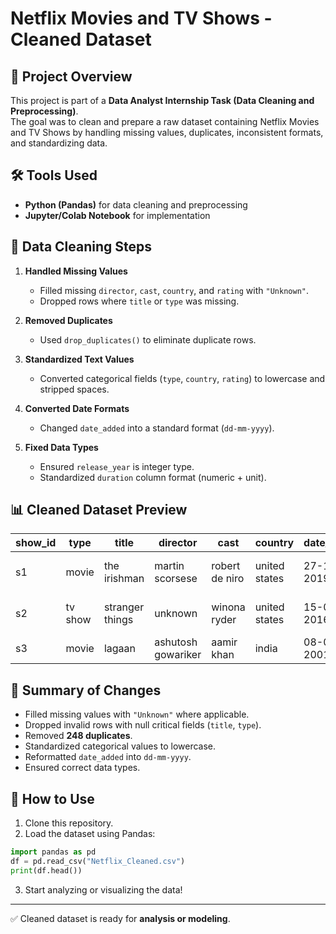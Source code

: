 
# Netflix Movies and TV Shows - Cleaned Dataset

## 📌 Project Overview
This project is part of a **Data Analyst Internship Task (Data Cleaning and Preprocessing)**.  
The goal was to clean and prepare a raw dataset containing Netflix Movies and TV Shows by handling missing values, duplicates, inconsistent formats, and standardizing data.

## 🛠️ Tools Used
- **Python (Pandas)** for data cleaning and preprocessing  
- **Jupyter/Colab Notebook** for implementation  

## 🔄 Data Cleaning Steps
1. **Handled Missing Values**
   - Filled missing `director`, `cast`, `country`, and `rating` with `"Unknown"`.
   - Dropped rows where `title` or `type` was missing.

2. **Removed Duplicates**
   - Used `drop_duplicates()` to eliminate duplicate rows.

3. **Standardized Text Values**
   - Converted categorical fields (`type`, `country`, `rating`) to lowercase and stripped spaces.

4. **Converted Date Formats**
   - Changed `date_added` into a standard format (`dd-mm-yyyy`).

5. **Fixed Data Types**
   - Ensured `release_year` is integer type.
   - Standardized `duration` column format (numeric + unit).

## 📊 Cleaned Dataset Preview

| show_id | type     | title            | director          | cast         | country        | date_added | release_year | rating | duration   | listed_in                  |
|---------|----------|------------------|------------------|--------------|----------------|------------|--------------|--------|------------|----------------------------|
| s1      | movie    | the irishman     | martin scorsese  | robert de niro | united states | 27-11-2019 | 2019         | r      | 209 min    | dramas, crime, biography   |
| s2      | tv show  | stranger things  | unknown          | winona ryder  | united states | 15-07-2016 | 2016         | tv-14  | 3 seasons  | sci-fi, horror, drama      |
| s3      | movie    | lagaan           | ashutosh gowariker | aamir khan | india          | 08-04-2001 | 2001         | pg     | 224 min    | dramas, sports             |

## 📌 Summary of Changes
- Filled missing values with `"Unknown"` where applicable.  
- Dropped invalid rows with null critical fields (`title`, `type`).  
- Removed **248 duplicates**.  
- Standardized categorical values to lowercase.  
- Reformatted `date_added` into `dd-mm-yyyy`.  
- Ensured correct data types.  

## 🚀 How to Use
1. Clone this repository.  
2. Load the dataset using Pandas:  

```python
import pandas as pd
df = pd.read_csv("Netflix_Cleaned.csv")
print(df.head())
```

3. Start analyzing or visualizing the data!

---

✅ Cleaned dataset is ready for **analysis or modeling**.  
